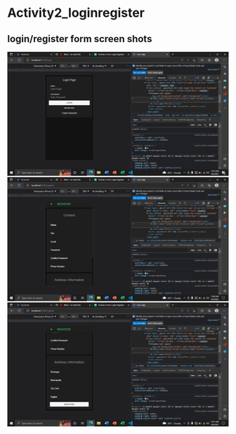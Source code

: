 
# Activity2_loginregister
## login/register form screen shots
<img src="image login register\login.png"></img>
<img src="image login register\register part 1.png"></img>
<img src="image login register\register part2.png"></img>